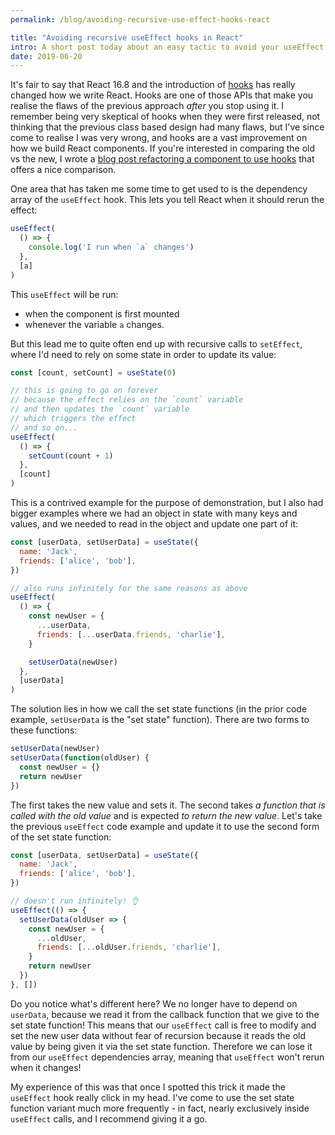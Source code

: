 ```yaml
---
permalink: /blog/avoiding-recursive-use-effect-hooks-react

title: "Avoiding recursive useEffect hooks in React"
intro: A short post today about an easy tactic to avoid your useEffect calls becoming recursive when setting state.
date: 2019-06-20
---
```


It's fair to say that React 16.8 and the introduction of
[hooks](https://reactjs.org/docs/hooks-intro.html) has really changed how we
write React. Hooks are one of those APIs that make you realise the flaws of the
previous approach _after_ you stop using it. I remember being very skeptical of
hooks when they were first released, not thinking that the previous class based
design had many flaws, but I've since come to realise I was very wrong, and
hooks are a vast improvement on how we build React components. If you're
interested in comparing the old vs the new, I wrote a
[blog post refactoring a component to use hooks](/refactoring-to-react-hooks/)
that offers a nice comparison.

One area that has taken me some time to get used to is the dependency array of
the `useEffect` hook. This lets you tell React when it should rerun the effect:

```js
useEffect(
  () => {
    console.log('I run when `a` changes')
  },
  [a]
)
```

This `useEffect` will be run:

* when the component is first mounted
* whenever the variable `a` changes.

But this lead me to quite often end up with recursive calls to `setEffect`,
where I'd need to rely on some state in order to update its value:

```js
const [count, setCount] = useState(0)

// this is going to go on forever
// because the effect relies on the `count` variable
// and then updates the `count` variable
// which triggers the effect
// and so on...
useEffect(
  () => {
    setCount(count + 1)
  },
  [count]
)
```

This is a contrived example for the purpose of demonstration, but I also had
bigger examples where we had an object in state with many keys and values, and
we needed to read in the object and update one part of it:

```js
const [userData, setUserData] = useState({
  name: 'Jack',
  friends: ['alice', 'bob'],
})

// also runs infinitely for the same reasons as above
useEffect(
  () => {
    const newUser = {
      ...userData,
      friends: [...userData.friends, 'charlie'],
    }

    setUserData(newUser)
  },
  [userData]
)
```

The solution lies in how we call the set state functions (in the prior code
example, `setUserData` is the "set state" function). There are two forms to
these functions:

```js
setUserData(newUser)
setUserData(function(oldUser) {
  const newUser = {}
  return newUser
})
```

The first takes the new value and sets it. The second takes _a function that is
called with the old value_ and is expected _to return the new value_. Let's take
the previous `useEffect` code example and update it to use the second form of
the set state function:

```js
const [userData, setUserData] = useState({
  name: 'Jack',
  friends: ['alice', 'bob'],
})

// doesn't run infinitely! 👌
useEffect(() => {
  setUserData(oldUser => {
    const newUser = {
      ...oldUser,
      friends: [...oldUser.friends, 'charlie'],
    }
    return newUser
  })
}, [])
```

Do you notice what's different here? We no longer have to depend on `userData`,
because we read it from the callback function that we give to the set state
function! This means that our `useEffect` call is free to modify and set the new
user data without fear of recursion because it reads the old value by being
given it via the set state function. Therefore we can lose it from our
`useEffect` dependencies array, meaning that `useEffect` won't rerun when it
changes!

My experience of this was that once I spotted this trick it made the `useEffect`
hook really click in my head. I've come to use the set state function variant
much more frequently - in fact, nearly exclusively inside `useEffect` calls, and
I recommend giving it a go.
